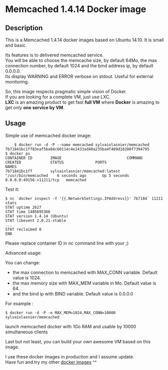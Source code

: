 Memcached 1.4.14 Docker image
=============================

Description
-----------

This is a Memcached 1.4.14 docker images based on Ubuntu 14.10. It is small and basic.

Its features is to delivered memcached service.  
You will be able to choose the memcache size, by default 64Mo, the max connection number, by default 1024 and the bind address ip, by default 0.0.0.0.  
Its display WARNING and ERROR verbose on stdout. Useful for external monitoring.

So, this image respects pragmatic simple vision of Docker.  
If you are looking for a complete VM, just use LXC.  
**LXC** is an amazing product to get fast **full VM** where **Docker** is amazing to get only **one service by VM**.


Usage
-----

Simple use of memcached docker image:

        $ docker run -d -P --name memcached sylvainlasnier/memcached 
	7b71841bc1ff83eaf5ba84c60114c4e1433ad40a235ba4f489d18200f7394795
	$ docker ps
	CONTAINER ID        IMAGE                             COMMAND                CREATED             STATUS              PORTS                      NAMES
	7b71841bc1ff        sylvainlasnier/memcached:latest   "/usr/bin/memcached    6 seconds ago       Up 5 seconds        0.0.0.0:49156->11211/tcp   memcached           

Test it:

	$ nc `docker inspect -f '{{.NetworkSettings.IPAddress}}' 7b7184` 11211
	stats
	STAT uptime 2627
	STAT time 1405695366
	STAT version 1.4.14 (Ubuntu)
	STAT libevent 2.0.21-stable
	...
	STAT reclaimed 0
	END

Please replace container ID in nc command line with your ;)


Advanced usage:

You can change:

* the max connection to memcached with MAX_CONN variable. Default value is 1024.
* the max memory size with MAX_MEM variable in Mo. Default value is 64.
* and the bind ip with BIND variable. Default value is 0.0.0.0

For example :

	$ docker run -d -P -e MAX_MEM=1024,MAX_CONN=10000 sylvainlasnier/memcached

launch memcached docker with 1Go RAM and usable by 10000 simultaneous clients

Last but not least, you can build your own awesome VM based on this image. 


I use these docker images in production and I assume update.  
Have fun and try my other [docker images](https://hub.docker.com/u/sylvainlasnier/) ^^

